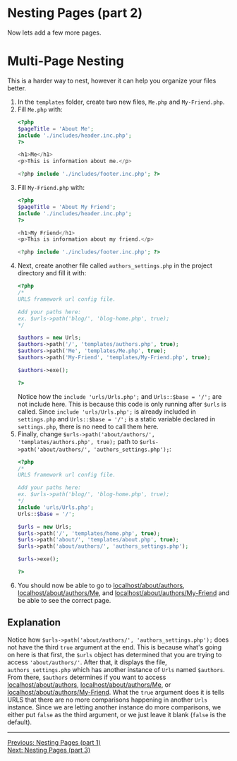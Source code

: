 # Nesting Pages (part 2)
Now lets add a few more pages.
# Multi-Page Nesting
This is a harder way to nest, however it can help you organize your files better.
1. In the `templates` folder, create two new files, `Me.php` and `My-Friend.php`.
2. Fill `Me.php` with:
   ```PHP
   <?php
   $pageTitle = 'About Me';
   include './includes/header.inc.php';
   ?>
   
   <h1>Me</h1>
   <p>This is information about me.</p>
   
   <?php include './includes/footer.inc.php'; ?>
   ```
3. Fill `My-Friend.php` with:
   ```PHP
   <?php
   $pageTitle = 'About My Friend';
   include './includes/header.inc.php';
   ?>
   
   <h1>My Friend</h1>
   <p>This is information about my friend.</p>
   
   <?php include './includes/footer.inc.php'; ?>
   ```
4. Next, create another file called `authors_settings.php` in the project directory and fill it with:
   ```PHP
   <?php
   /*
   URLS framework url config file.
   
   Add your paths here:
   ex. $urls->path('blog/', 'blog-home.php', true);
   */
   
   $authors = new Urls;
   $authors->path('/', 'templates/authors.php', true);
   $authors->path('Me', 'templates/Me.php', true);
   $authors->path('My-Friend', 'templates/My-Friend.php', true);
   
   $authors->exe();
   
   ?>
   ```
   Notice how the `include 'urls/Urls.php';` and `Urls::$base = '/';` are not include here. This is because this code is only running after `$urls` is called. Since `include 'urls/Urls.php';` is already included in `settings.php` and `Urls::$base = '/';` is a static variable declared in `settings.php`, there is no need to call them here.
5. Finally, change `$urls->path('about/authors/', 'templates/authors.php', true);` path to `$urls->path('about/authors/', 'authors_settings.php');`:
   ```PHP
   <?php
   /*
   URLS framework url config file.
   
   Add your paths here:
   ex. $urls->path('blog/', 'blog-home.php', true);
   */
   include 'urls/Urls.php';
   Urls::$base = '/';
   
   $urls = new Urls;
   $urls->path('/', 'templates/home.php', true);
   $urls->path('about/', 'templates/about.php', true);
   $urls->path('about/authors/', 'authors_settings.php');
   
   $urls->exe();
   
   ?>
   ```
6. You should now be able to go to [localhost/about/authors](http://localhost/about/authors), [localhost/about/authors/Me](http://localhost/about/authors/Me), and [localhost/about/authors/My-Friend](http://localhost/about/authors/My-Friend) and be able to see the correct page.

## Explanation
Notice how `$urls->path('about/authors/', 'authors_settings.php');` does not have the third `true` argument at the end. This is because what's going on here is that first, the `$urls` object has determined that you are trying to access `'about/authors/'`. After that, it displays the file, `authors_settings.php` which has another instance of `Urls` named `$authors`. From there, `$authors` determines if you want to access [localhost/about/authors](http://localhost/about/authors), [localhost/about/authors/Me](http://localhost/about/authors/Me), or [localhost/about/authors/My-Friend](http://localhost/about/authors/My-Friend). What the `true` argument does it is tells URLS that there are no more comparisons happening in another `Urls` instance. Since we are letting another instance do more comparisons, we either put `false` as the third argument, or we just leave it blank (`false` is the default).
___
[Previous: Nesting Pages (part 1)](nesting_p1.md)  
[Next: Nesting Pages (part 3)](nesting_p3.md)
